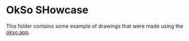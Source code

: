 # OkSo SHowcase

This folder contains some example of drawings that were made using the [okso.app](https://okso.app).
